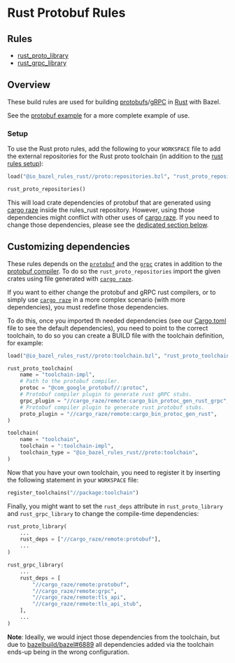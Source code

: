 # Rust Protobuf Rules

<div class="toc">
  <h2>Rules</h2>
  <ul>
    <li><a href="docs/index.md#rust_proto_library">rust_proto_library</a></li>
    <li><a href="docs/index.md#rust_grpc_library">rust_grpc_library</a></li>
  </ul>
</div>

## Overview

These build rules are used for building [protobufs][protobuf]/[gRPC][grpc] in [Rust][rust] with Bazel.

[rust]: http://www.rust-lang.org/
[protobuf]: https://developers.google.com/protocol-buffers/
[grpc]: https://grpc.io

See the [protobuf example](../examples/proto) for a more complete example of use.

### Setup

To use the Rust proto rules, add the following to your `WORKSPACE` file to add the
external repositories for the Rust proto toolchain (in addition to the [rust rules setup](..)):

```python
load("@io_bazel_rules_rust//proto:repositories.bzl", "rust_proto_repositories")

rust_proto_repositories()
```

This will load crate dependencies of protobuf that are generated using
[cargo raze](https://github.com/google/cargo-raze) inside the rules_rust
repository. However, using those dependencies might conflict with other uses
of [cargo raze](https://github.com/google/cargo-raze). If you need to change
those dependencies, please see the [dedicated section below](#custom-deps).

## <a name="custom-deps">Customizing dependencies

These rules depends on the [`protobuf`](https://crates.io/crates/protobuf) and
the [`grpc`](https://crates.io/crates/grpc) crates in addition to the [protobuf
compiler](https://github.com/google/protobuf). To do so the
`rust_proto_repositories` import the given crates using file generated with
[`cargo raze`](https://github.com/google/cargo-raze).

If you want to either change the protobuf and gRPC rust compilers, or to
simply use [`cargo raze`](https://github.com/google/cargo-raze) in a more
complex scenario (with more dependencies), you must redefine those
dependencies.

To do this, once you imported th needed dependencies (see our
[Cargo.toml](raze/Cargo.toml) file to see the default dependencies), you
need to point to the correct toolchain, to do so you can create a BUILD
file with the toolchain definition, for example:

```python
load("@io_bazel_rules_rust//proto:toolchain.bzl", "rust_proto_toolchain")

rust_proto_toolchain(
    name = "toolchain-impl",
    # Path to the protobuf compiler.
    protoc = "@com_google_protobuf//:protoc",
    # Protobuf compiler plugin to generate rust gRPC stubs.
    grpc_plugin = "//cargo_raze/remote:cargo_bin_protoc_gen_rust_grpc",
    # Protobuf compiler plugin to generate rust protobuf stubs.
    proto_plugin = "//cargo_raze/remote:cargo_bin_protoc_gen_rust",
)

toolchain(
    name = "toolchain",
    toolchain = ":toolchain-impl",
    toolchain_type = "@io_bazel_rules_rust//proto:toolchain",
)
```

Now that you have your own toolchain, you need to register it by
inserting the following statement in your `WORKSPACE` file:

```python
register_toolchains("//package:toolchain")
```

Finally, you might want to set the `rust_deps` attribute in
`rust_proto_library` and `rust_grpc_library` to change the compile-time
dependencies:

```python
rust_proto_library(
    ...
    rust_deps = ["//cargo_raze/remote:protobuf"],
    ...
)

rust_grpc_library(
    ...
    rust_deps = [
        "//cargo_raze/remote:protobuf",
        "//cargo_raze/remote:grpc",
        "//cargo_raze/remote:tls_api",
        "//cargo_raze/remote:tls_api_stub",
    ],
    ...
)
```

__Note__: Ideally, we would inject those dependencies from the toolchain,
but due to [bazelbuild/bazel#6889](https://github.com/bazelbuild/bazel/issues/6889)
all dependencies added via the toolchain ends-up being in the wrong
configuration.
